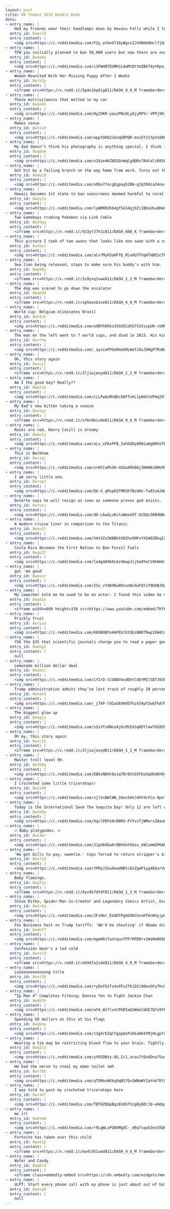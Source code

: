 ```yaml
---
layout: post
title: 08 Temmuz 2018 Reddit Debe
data:
- entry_name: |
    Had my friends wear their headlamps down by Havasu Falls while I took a long exposure. Here’s the result!
  entry_id: 8wpsfd
  entry_content: |
    <img src=https://i.redditmedia.com/FZy_wtbnG71GyWgszIJVXNde8Hcl7jQ26fpd51GldNA.jpg?s=4a1a06de2dbeed57f8d42f8ecb0eb3f4 frameborder=0>
- entry_name: |
    TFW you initially planned to ban 50,000 users but now there are over 400,000 subscribers, meaning half would bring us back to 200,000 which is double from where we started.
  entry_id: 8wnpmo
  entry_content: |
    <img src=https://i.redditmedia.com/i3FW4BTEUMH1L8wMtDtYmZBkT4ytRpaj9H5YceizGbM.jpg?s=6515110a902392d7ae8b6ba5c92d7e12 frameborder=0>
- entry_name: |
    Woman Reunited With Her Missing Puppy After 2 Weeks
  entry_id: 8wrb3y
  entry_content: |
    <iframe src=https://v.redd.it/5g4nihp8ig811/DASH_9_6_M frameborder=0></iframe>
- entry_name: |
    These multivitamins that melted in my car
  entry_id: 8wpekh
  entry_content: |
    <img src=https://i.redditmedia.com/HyZVKR-yeuzPNs8Ly6jyRP5r-VPPj9OjgRfE8BZQJQ0.jpg?s=ef454e173483d96f8af925054fbf72bd frameborder=0>
- entry_name: |
    Makes sense
  entry_id: 8wnsv0
  entry_content: |
    <img src=https://i.redditmedia.com/wpptDOb2iGoqGRPQR-mxu5YJ1Yp3s0A0ZtRMFSgZGTk.jpg?s=200d8d3db58a882ccca4fbaf690b3c74 frameborder=0>
- entry_name: |
    My dad doesn’t think his photography is anything special. I think it’s incredible.
  entry_id: 8wq6mm
  entry_content: |
    <img src=https://i.redditmedia.com/n28ze4KZbD1DvWqCg9QRv7R4taliR85F8rppZ0BWdc4.jpg?s=13739d7a5a57db7c0d77adda2a07ef46 frameborder=0>
- entry_name: |
    Got hit by a failing branch on the way home from work. Turns out that I'm actually Kratos..
  entry_id: 8wmuc8
  entry_content: |
    <img src=https://i.redditmedia.com/o9Ee7focgEgpag52BA-g3qtRdiaI4oov1d-bUStm3vE.jpg?s=7363beee5aec5c2b90579094e36dfb05 frameborder=0>
- entry_name: |
    Hawaii becomes 1st state to ban sunscreens deemed harmful to coral reefs
  entry_id: 8wpy2a
  entry_content: |
    <img src=https://i.redditmedia.com/lyWRRRd564gfSkS4qjDZi1BDuUku8HeFJ2X8w_5xq7s.jpg?s=f5e1aea7ae20f2efbfbae2d980a3a84a frameborder=0>
- entry_name: |
    Two Gameboys trading Pokemon via Link Cable
  entry_id: 8ws5gq
  entry_content: |
    <iframe src=https://v.redd.it/933yt37h1i811/DASH_600_K frameborder=0></iframe>
- entry_name: |
    This picture I took of two swans that looks like one swan with a smaller second head.
  entry_id: 8wskyc
  entry_content: |
    <img src=https://i.redditmedia.com/aCv7MyH3aHFfQ_MiaXU7FVqHTmBEScTQkP023OvticY.jpg?s=903d955add3f21dda8c24815ba8fde30 frameborder=0>
- entry_name: |
    Sea lion being released, stops to make sure his buddy's with him.
  entry_id: 8wp5by
  entry_content: |
    <iframe src=https://v.redd.it/1s9yvq1vwe811/DASH_1_2_M frameborder=0></iframe>
- entry_name: |
    The dog was scared to go down the escalator
  entry_id: 8wop94
  entry_content: |
    <iframe src=https://v.redd.it/xp5oezbzve811/DASH_4_8_M frameborder=0></iframe>
- entry_name: |
    World Cup: Belgium eliminates Brazil
  entry_id: 8wn4zk
  entry_content: |
    <img src=https://i.redditmedia.com/eXBYhH5ko35GXECdX57S1VzzpU0-cUHkDdGiJsCOMZs.jpg?s=f5adc4654a855350323c6cb35d173b7a frameborder=0>
- entry_name: |
    The man on the left went to 7 world cups, and died in 2015. His kids carried on his legacy this year.
  entry_id: 8wrrhw
  entry_content: |
    <img src=https://i.redditmedia.com/_ayvcwFPGoRmo60LWoTiOuJbNgP7RxBeJeRqQwY6PRo.jpg?s=a48ff47b726e9512d7bb597e94329ca8 frameborder=0>
- entry_name: |
    Oh, this story again
  entry_id: 8wncyl
  entry_content: |
    <iframe src=https://v.redd.it/2ljiwjeoyd811/DASH_1_2_M frameborder=0></iframe>
- entry_name: |
    Am I the good boy? Really??
  entry_id: 8wptda
  entry_content: |
    <img src=https://i.redditmedia.com/cLLPwAzMnQKckDFTxhLlpHdtnVPmq397D9LBqIlWiqI.jpg?s=c68bdaff2f92324f58365e3e21547036 frameborder=0>
- entry_name: |
    My dad's new kitten taking a snooze
  entry_id: 8wnsgx
  entry_content: |
    <iframe src=https://v.redd.it/o76n9biv8e811/DASH_9_6_M frameborder=0></iframe>
- entry_name: |
    Roses are red, Henry Cavill is dreamy
  entry_id: 8wmutz
  entry_content: |
    <img src=https://i.redditmedia.com/aLs_xPAxPFB_IwhGQDy6RWiaHg0RkSfEEtog_SGW4Yc.jpg?s=e4ffd94b7790acfc5c457091219e4b43 frameborder=0>
- entry_name: |
    This is Beckham
  entry_id: 8wrxgl
  entry_content: |
    <img src=https://i.redditmedia.com/nrWtCwRh3H-4UUa4Rk0Aj3HHH6zbMe99Hpe_tSZVp5k.jpg?s=4b600a1aa4172a73ef518a573a182fca frameborder=0>
- entry_name: |
    I am sorry little one.
  entry_id: 8wrep7
  entry_content: |
    <img src=https://i.redditmedia.com/Gb-X_qRspEQTMRXhfBzUHx-Tu02vAJ0W4yHagMrIiJk.png?s=07d50379d4940387089085b86d13d4f2 frameborder=0>
- entry_name: |
    Duterte says he will resign as soon as someone proves god exists.
  entry_id: 8wrucs
  entry_content: |
    <img src=https://i.redditmedia.com/dO-LkwGLuKvloWeeUXT-UCDQv3RB4N8dSS5bDranTbA.jpg?s=e9800ec37ccbc8e71298cd969872852e frameborder=0>
- entry_name: |
    A modern cruise liner in comparison to the Titanic
  entry_id: 8woo2l
  entry_content: |
    <img src=https://i.redditmedia.com/X4tXZs5KBBGtOO2he5MFvYXSA0ZBkqIZe1ONVZOa4ag.jpg?s=ba47620a1aa9d6d0af5daa5f0905f1c1 frameborder=0>
- entry_name: |
    Costa Rica Becomes the First Nation to Ban Fossil Fuels
  entry_id: 8wqu2t
  entry_content: |
    <img src=https://i.redditmedia.com/la4g4A9kKL6z4bwpJijhe8YeCV4kHmU7D_7ROVB69Eg.jpg?s=6953fc7e78a3a8f9ab1f3c8f71513a6a frameborder=0>
- entry_name: |
    got 'em good
  entry_id: 8wpuer
  entry_content: |
    <img src=https://i.redditmedia.com/ISu_vY4KO6w8OnunWiXwFQtiY0UOBJ8anSu_MsMl_W8.png?s=8e283cf530dc6e766e4fe4c57e307ee3 frameborder=0>
- entry_name: |
    My coworker told me he used to be an actor. I found this video he made with 64 views and it was so glorious. It was upvoted to the front page of NotTimandEric and DeepIntoYoutube, I assume most of you will like it as well
  entry_id: 8wpm2e
  entry_content: |
    <iframe width=600 height=338 src=https://www.youtube.com/embed/TKf0Ccc4Rqc?start=98&feature=oembed&enablejsapi=1 frameborder=0 allow=autoplay; encrypted-media allowfullscreen></iframe>
- entry_name: |
    Prickly fruit
  entry_id: 8wrysp
  entry_content: |
    <img src=https://i.redditmedia.com/K0XBOBtn4mPEbJXtOEzBN0T9wpIEW4CuFshxPfh8tqs.jpg?s=c62a8b0fbcda0a34c5b708e602b44b06 frameborder=0>
- entry_name: |
    YSK the $35 that scientific journals charge you to read a paper goes 100% to the publisher and 0% to the authors. If you email a researcher and ask for their paper, they are allowed to send them to you for free and will be genuinely delighted to do so.
  entry_id: 8wmkg2
  entry_content: |
    null
- entry_name: |
    Lemonade million dollar deal
  entry_id: 8wobac
  entry_content: |
    <img src=https://i.redditmedia.com/iYIrD-lCOABV4xdDhtldEYMIlSDT393hgvnPfx9q1Z8.jpg?s=752590859c8f0e41d0940366c91ce480 frameborder=0>
- entry_name: |
    Trump administration admits they’ve lost track of roughly 20 percent of toddlers’ parents
  entry_id: 8wndo5
  entry_content: |
    <img src=https://i.redditmedia.com/_j7kP-l91aU6XWYDfkik5HpY2wGFhA7MkI0Tw6T_rsw.jpg?s=9576b77edbc35fbc6a3cad6b69de8ee4 frameborder=0>
- entry_name: |
    The biggest glow up
  entry_id: 8wogjx
  entry_content: |
    <img src=https://i.redditmedia.com/sSiVfx8NozAj6cMtEkSqKDYlmwTGG95h55ObOK4aNSY.jpg?s=4a88597c95bb52ae35136019d8dd6c5a frameborder=0>
- entry_name: |
    Oh my, this story again
  entry_id: 8wnc15
  entry_content: |
    <iframe src=https://v.redd.it/2ljiwjeoyd811/DASH_1_2_M frameborder=0></iframe>
- entry_name: |
    Master troll level 99.
  entry_id: 8wt04q
  entry_content: |
    <img src=https://i.redditmedia.com/EB6zNDHt0ziq7Br0StG5FbzOqOGdNY8yJ47jJCR4tRE.jpg?s=00f271de935ccc2eacb32aafc1de3488 frameborder=0>
- entry_name: |
    I crocheted some little triceratops!
  entry_id: 8wni40
  entry_content: |
    <img src=https://i.redditmedia.com/zjlSsBWlWN_Zdos5HVJ4hFdcFCx-OpnTDESMlOvxMSk.jpg?s=91c56d1445cdf576ddce43a745f76021 frameborder=0>
- entry_name: |
    Today is the International Save the Vaquita Day! Only 12 are left compared to 30 in November 2016.
  entry_id: 8wskbp
  entry_content: |
    <img src=https://i.redditmedia.com/XqclPDhSArB8RX-FVYvsTjWMorsZAavWF9otFQYQETk.jpg?s=ffd815d1f0167cdafca70c9bf07c65e0 frameborder=0>
- entry_name: |
    🔥 Baby platypodes. 🔥
  entry_id: 8wn3wr
  entry_content: |
    <img src=https://i.redditmedia.com/JJpU6dGw6rNDVdoYGUsu_kNCxmmGP6A0oUp7TEsOwTc.jpg?s=fc3d5f95d4d4dd922aafd463a9305c19 frameborder=0>
- entry_name: |
    'We got bills to pay, sweetie.' Cops forced to return stripper's $19,934 in cash
  entry_id: 8wn7j8
  entry_content: |
    <img src=https://i.redditmedia.com/YPMyJ2ku8maVWDtcEkZgmP1yg46EarVA6howykc_PZE.jpg?s=3ba7a6337398904ac7c214ae24457bc1 frameborder=0>
- entry_name: |
    Baby flamingo.
  entry_id: 8wp7yz
  entry_content: |
    <iframe src=https://v.redd.it/8yv9k7dt9f811/DASH_1_2_M frameborder=0></iframe>
- entry_name: |
    Steve Ditko, Spider-Man Co-Creator and Legendary Comics Artist, Dies at 90
  entry_id: 8wor6a
  entry_content: |
    <img src=https://i.redditmedia.com/JFzOmr_EVdKTPgQSOKCUvnKT6nHUyjpVvmYVD0jdkV0.jpg?s=99ed0292a8841bd878a94320a0a0ddf5 frameborder=0>
- entry_name: |
    Fox Business host on Trump tariffs: 'We'd be shouting' if Obama did this
  entry_id: 8wmh77
  entry_content: |
    <img src=https://i.redditmedia.com/mgmARsTaxtqucFPFrRPD8rv1Wa9m86bFBkEVU3MtTA8.jpg?s=bfa8aeefdca0332a510d7e530be5b7e4 frameborder=0>
- entry_name: |
    Confession bear's a tad cold
  entry_id: 8wnz23
  entry_content: |
    <iframe src=https://v.redd.it/eb9d7a2ide811/DASH_4_8_M frameborder=0></iframe>
- entry_name: |
    Looooooooooooong title
  entry_id: 8wnt38
  entry_content: |
    <img src=https://i.redditmedia.com/ryDofG2fz4vOTuJfK1DIi00enGFyTKvSVOAhlM3HotE.jpg?s=8c9e2e6ea7224f5afddb1b1a4463723f frameborder=0>
- entry_name: |
    “Ip Man 4” Completes Filming; Donnie Yen to Fight Jackie Chan
  entry_id: 8wqb7k
  entry_content: |
    <img src=https://i.redditmedia.com/wY4_W1flveCPGRIa62WeelbDE7Q7x9YbTJ1C-lFYiOg.jpg?s=cd0e5fa0156d774db33ac22aea1dd86b frameborder=0>
- entry_name: |
    Spending 50 dollars on this at Six Flags
  entry_id: 8wqbnw
  entry_content: |
    <img src=https://i.redditmedia.com/13gXrbZqCYgopQxPzEka864TMjHLgpTcVhPP-vlBykw.jpg?s=58c3640665d39d5efba333a953cf95e2 frameborder=0>
- entry_name: |
    Wearing a tie may be restricting blood flow to your brain. Tightly-worn ties have been found to impair the brain’s blood supply, prompting one scientist to suggest that it’s time to abandon them altogether.
  entry_id: 8wq2s3
  entry_content: |
    <img src=https://i.redditmedia.com/ytRSDBty-8G_Ic1_arau7tEeXDna7SuvivOaXeaDIQ8.jpg?s=53f22acf76092d32194ca527f81e4c69 frameborder=0>
- entry_name: |
    He had the nerve to steal my damn toilet smh
  entry_id: 8wtfbb
  entry_content: |
    <img src=https://i.redditmedia.com/qTOMosWVkq9qB57QvSWNoWY2aYnkTEtSH0K-N_ugZks.jpg?s=3f62e14d3d4c3dba59032f719bf295f3 frameborder=0>
- entry_name: |
    I was told to post my crocheted triceratops here
  entry_id: 8wrakf
  entry_content: |
    <img src=https://i.redditmedia.com/TBTOZQbpBqz81UGfXzgByBOrJQ-eHdqxMVCZLLpaw4k.jpg?s=7b13e6270eee8d76d8d4d934f6e7431a frameborder=0>
- entry_name: |
    me irl
  entry_id: 8wmtm8
  entry_content: |
    <img src=https://i.redditmedia.com/r9LgWLxPO66Mg8C-_d9a7sqxb3ne35Q6k_Si7H0RyXI.png?s=e86bf14247a0512f56758a710bdc63dd frameborder=0>
- entry_name: |
    Fortnite has taken over this child
  entry_id: 8wmt2p
  entry_content: |
    <iframe src=https://v.redd.it/ma4ld51umd811/DASH_9_6_M frameborder=0></iframe>
- entry_name: |
    Water and Candy.
  entry_id: 8wqml4
  entry_content: |
    <iframe class=embedly-embed src=https://cdn.embedly.com/widgets/media.html?src=https%3A%2F%2Fgfycat.com%2Fifr%2FGoldenSolidChipmunk&url=https%3A%2F%2Fgfycat.com%2FGoldenSolidChipmunk&image=https%3A%2F%2Fthumbs.gfycat.com%2FGoldenSolidChipmunk-size_restricted.gif&key=522baf40bd3911e08d854040d3dc5c07&type=text%2Fhtml&schema=gfycat width=600 height=1067 scrolling=no frameborder=0 allow=autoplay; fullscreen allowfullscreen></iframe>
- entry_name: |
    ULPT: Start every phone call with my phone is just about out of battery that way you can hang up on them when you get bored.
  entry_id: 8wocp0
  entry_content: |
    null
---
```

